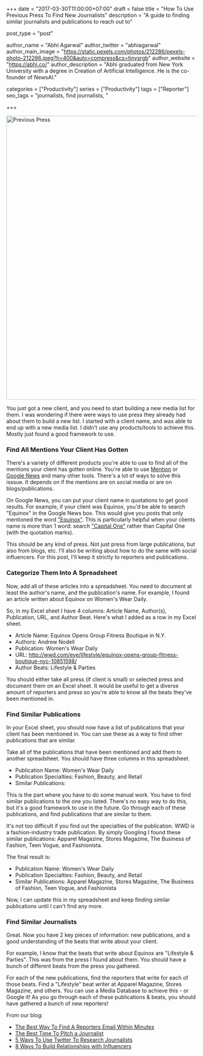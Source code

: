 +++
date = "2017-03-30T11:00:00+07:00"
draft = false
title = "How To Use Previous Press To Find New Journalists"
description = "A guide to finding similar journalists and publications to reach out to"

post_type = "post"

author_name = "Abhi Agarwal"
author_twitter = "abhiagarwal"
author_main_image = "https://static.pexels.com/photos/212286/pexels-photo-212286.jpeg?h=400&auto=compress&cs=tinysrgb"
author_website = "https://abhi.co/"
author_description = "Abhi graduated from New York University with a degree in Creation of Artificial Intelligence. He is the co-founder of NewsAI."

categories = ["Productivity"]
series = ["Productivity"]
tags = ["Reporter"]
seo_tags = "journalists, find journalists, "

+++

<img src="https://static.pexels.com/photos/212286/pexels-photo-212286.jpeg?w=750" width="750px" alt="Previous Press">


You just got a new client, and you need to start building a new media list for them. I was wondering if there were ways to use press they already had about them to build a new list. I started with a client name, and was able to end up with a new media list. I didn't use any products/tools to achieve this. Mostly just found a good framework to use.

### Find All Mentions Your Client Has Gotten

There's a variety of different products you're able to use to find all of the mentions your client has gotten online. You're able to use [Mention](https://mention.com/) or [Google News](https://news.google.com) and many other tools. There's a lot of ways to solve this isssue. It depends on if the mentions are on social media or are on blogs/publications.

On Google News, you can put your client name in quotations to get good results. For example, if your client was Equinox, you'd be able to search "Equinox" in the Google News box. This would give you posts that only mentioned the word ["Equinox"](https://www.google.com/webhp?sourceid=chrome-instant&ion=1&espv=2&ie=UTF-8#tbm=nws&q=%22Equinox%22&*). This is particularly helpful when your clients name is more than 1 word: search ["Capital One"](https://www.google.com/webhp?sourceid=chrome-instant&ion=1&espv=2&ie=UTF-8#q=%22Capital+One%22&tbm=nws&*) rather than Capital One (with the quotation marks).

This should be any kind of press. Not just press from large publications, but also from blogs, etc. I'll also be writing about how to do the same with social influencers. For this post, I'll keep it strictly to reporters and publications.

### Categorize Them Into A Spreadsheet

Now, add all of these articles into a spreadsheet. You need to document at least the author's name, and the publication's name. For example, I found an article written about Equinox on Women's Wear Daily.

So, in my Excel sheet I have 4 columns: Article Name, Author(s), Publication, URL, and Author Beat. Here's what I added as a row in my Excel sheet.

- Article Name: Equinox Opens Group Fitness Boutique in N.Y.
- Authors: Andrew Nodell
- Publication: Women's Wear Daily
- URL: http://wwd.com/eye/lifestyle/equinox-opens-group-fitness-boutique-nyc-10851598/
- Author Beats: Lifestyle & Parties

You should either take all press (if client is small) or selected press and document them on an Excel sheet. It would be useful to get a diverse amount of reporters and press so you're able to know all the beats they've been mentioned in.

### Find Similar Publications

In your Excel sheet, you should now have a list of publications that your client has been mentioned in. You can use these as a way to find other publications that are similar.

Take all of the publications that have been mentioned and add them to another spreadsheet. You should have three columns in this spreadsheet.

- Publication Name: Women's Wear Daily
- Publication Specialties: Fashion, Beauty, and Retail
- Similar Publications:

This is the part where you have to do some manual work. You have to find similar publications to the one you listed. There's no easy way to do this, but it's a good framework to use in the future. Go through each of these publications, and find publications that are similar to them.

It's not too difficult if you find out the specialties of the publication. WWD is a fashion-industry trade publication. By simply Googling I found these similar publications: Apparel Magazine, Stores Magazine, The Business of Fashion, Teen Vogue, and Fashionista.

The final result is:

- Publication Name: Women's Wear Daily
- Publication Specialties: Fashion, Beauty, and Retail
- Similar Publications: Apparel Magazine, Stores Magazine, The Business of Fashion, Teen Vogue, and Fashionista

Now, I can update this in my spreadsheet and keep finding similar publications until I can't find any more.

### Find Similar Journalists

Great. Now you have 2 key pieces of information: new publications, and a good understanding of the beats that write about your client.

For example, I know that the beats that write about Equinox are "Lifestyle & Parties". This was from the press I found about them. You should have a bunch of different beats from the press you gathered.

For each of the new publications, find the reporters that write for each of those beats. Find a "Lifestyle" beat writer at Apparel Magazine, Stores Magazine, and others. You can use a Media Database to achieve this - or Google it! As you go through each of these publications & beats, you should have gathered a bunch of new reporters!

From our blog:

- [The Best Way To Find A Reporters Email Within Minutes](https://www.newsai.co/blog/easily-find-a-reporters-email/)
- [The Best Time To Pitch a Journalist](https://www.newsai.co/blog/best-time-to-pitch-reporters/)
- [5 Ways To Use Twitter To Research Journalists](https://www.newsai.co/blog/using-twitter-to-research-journalists/)
- [8 Ways To Build Relationships with Influencers](https://www.newsai.co/blog/build-relationships-with-influencers/)
